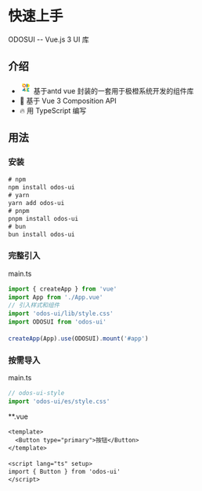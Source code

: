 # 快速上手

ODOSUI -- Vue.js 3 UI 库

## 介绍

- <img src="public/favicon.ico" alt="image" style="zoom:25%;" /> 基于antd vue 封装的一套用于极橙系统开发的组件库
-  💪 基于 Vue 3 Composition API
-  🔥 用 TypeScript 编写

## 用法

### 安装

```shell
# npm
npm install odos-ui
# yarn
yarn add odos-ui
# pnpm
pnpm install odos-ui
# bun
bun install odos-ui
```

### 完整引入

main.ts

```ts
import { createApp } from 'vue'
import App from './App.vue'
// 引入样式和组件
import 'odos-ui/lib/style.css'
import ODOSUI from 'odos-ui'

createApp(App).use(ODOSUI).mount('#app')
```

### 按需导入

main.ts

```ts
// odos-ui-style
import 'odos-ui/es/style.css'
```

\*\*.vue

```vue
<template>
  <Button type="primary">按钮</Button>
</template>

<script lang="ts" setup>
import { Button } from 'odos-ui'
</script>
```
